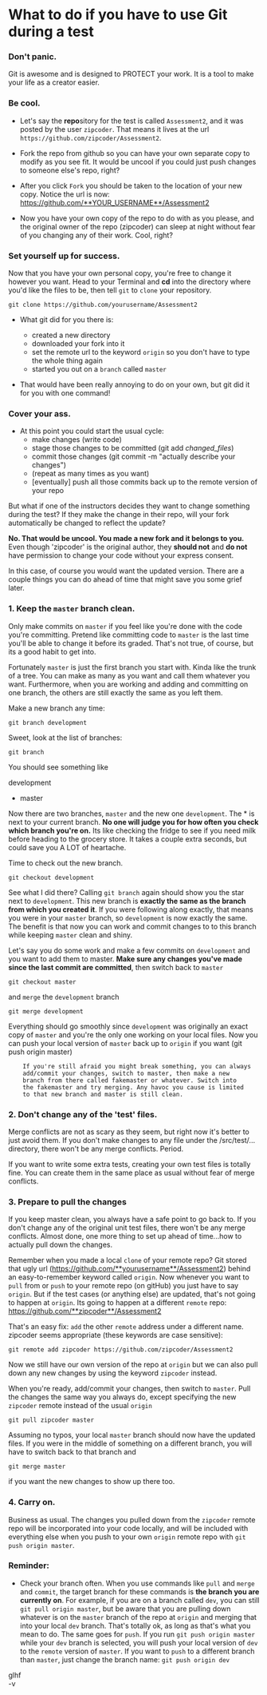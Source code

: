# What to do if you have to use Git during a test
 
###  Don't panic. 
Git is awesome and is designed to PROTECT your work. It is a tool to make your life as a creator easier.
###  Be cool.
* Let's say the **repo**sitory for the test is called `Assessment2`, and it was posted by the user `zipcoder`. That means it lives at the url `https://github.com/zipcoder/Assessment2`.

* Fork the repo from github so you can have your own separate copy to modify as you see fit. It would be uncool if you could just push changes to someone else's repo, right?

* After you click `Fork` you should be taken to the location of your new copy. Notice the url is now: https://github.com/**YOUR_USERNAME**/Assessment2

* Now you have your own copy of the repo to do with as you please, and the original owner of the repo (zipcoder) can sleep at night without fear of you changing any of their work. Cool, right?

###  Set yourself up for success.
Now that you have your own personal copy, you're free to change it however you want. Head to your Terminal and **cd** into the directory where you'd like the files to be, then tell `git` to `clone` your repository. 

`git clone https://github.com/yourusername/Assessment2`

* What git did for you there is:
	+ created a new directory
	+ downloaded your fork into it
	+ set the remote url to the keyword `origin` so you don't have to type the whole thing again
	+ started you out on a `branch` called `master`
	
* That would have been really annoying to do on your own, but git did it for you with one command!

###  Cover your ass.
* At this point you could start the usual cycle:
	+ make changes (write code)
	+ stage those changes to be committed (git add *changed_files*)
	+ commit those changes (git commit -m "actually describe your changes")
	+ (repeat as many times as you want)
	+ [eventually] push all those commits back up to the remote version of your repo

 But what if one of the instructors decides they want to change something during the test? If they make the change in their repo, will your fork automatically be changed to reflect the update? 

**No. That would be uncool. You made a new fork and it belongs to you.** Even though 'zipcoder' is the original author, they **should not** and **do not** have permission to change your code without your express consent. 

In this case, of course you would want the updated version. There are a couple things you can do ahead of time that might save you some grief later.
	
### 1. Keep the `master` branch clean. 
Only make commits on `master` if you feel like you're done with the code you're committing. Pretend like committing code to `master` is the last time you'll be able to change it before its graded. That's not true, of course, but its a good habit to get into.

Fortunately `master` is just the first branch you start with. Kinda like the trunk of a tree. You can make as many as you want and call them whatever you want. Furthermore, when you are working and adding and committing on one branch, the others are still exactly the same as you left them. 

Make a new branch any time:  

`git branch development`  
	
Sweet, look at the list of branches:  

`git branch`

You should see something like

  development  
* master  

 Now there are two branches, `master` and the new one `development`. The * is next to your current branch. **No one will judge you for how often you check which branch you're on.** Its like checking the fridge to see if you need milk before heading to the grocery store. It takes a couple extra seconds, but could save you A LOT of heartache.

Time to check out the new branch.

`git checkout development` 

See what I did there? Calling `git branch` again should show you the star next to `development`. This new branch is **exactly the same as the branch from which you created it**. If you were following along exactly, that means you were in your `master` branch, so `development` is now exactly the same. The benefit is that now you can work and commit changes to to this branch while keeping `master` clean and shiny.

Let's say you do some work and make a few commits on `development` and you want to add them to master. **Make sure any changes you've made since the last commit are committed**, then switch back to `master`  

`git checkout master`  

and `merge` the `development` branch  

`git merge development` 

Everything should go smoothly since `development` was originally an exact copy of `master`  and you're the only one working on your local files. Now you can push your local version of `master` back up to `origin` if you want (git push origin master)
  
		If you're still afraid you might break something, you can always 
		add/commit your changes, switch to master, then make a new 
		branch from there called fakemaster or whatever. Switch into 
		the fakemaster and try merging. Any havoc you cause is limited 
		to that new branch and master is still clean.

### 2. Don't change any of the 'test' files.

Merge conflicts are not as scary as they seem, but right now it's better to just avoid them. If you don't make changes to any file under the /src/test/... directory, there won't be any merge conflicts. Period.

If you want to write some extra tests, creating your own test files is totally fine. You can create them in the same place as usual without fear of merge conflicts. 

### 3. Prepare to pull the changes

If you keep master clean, you always have a safe point to go back to. If you don't change any of the original unit test files, there won't be any merge conflicts. Almost done, one more thing to set up ahead of time...how to actually pull down the changes.

Remember when you made a local `clone` of your remote repo? Git stored that ugly url (https://github.com/**yourusername**/Assessment2) behind an easy-to-remember keyword called `origin`. Now whenever you want to `pull` from or `push` to your remote repo (on gitHub) you just have to say `origin`. But if the test cases (or anything else) are updated, that's not going to happen at `origin`. Its going to happen at a different `remote` repo: https://github.com/**zipcoder**/Assessment2  

That's an easy fix: `add` the other `remote` address under a different name. zipcoder seems appropriate (these keywords are case sensitive):

`git remote add zipcoder https://github.com/zipcoder/Assessment2`  

Now we still have our own version of the repo at `origin` but we can also pull down any new changes by using the keyword `zipcoder` instead. 

When you're ready, add/commit your changes, then switch to `master`. Pull the changes the same way you always do, except specifying the new `zipcoder` remote instead of the usual `origin` 

`git pull zipcoder master`  

Assuming no typos, your local `master` branch should now have the updated files. If you were in the middle of something on a different branch, you will have to switch back to that branch and  

 `git merge master`  

if you want the new changes to show up there too.  

### 4. Carry on.

Business as usual. The changes you pulled down from the `zipcoder` remote repo will be incorporated into your code locally, and will be included with everything else when you push to your own `origin` remote repo with `git push origin master`.

### Reminder: 
* Check your branch often. When you use commands like `pull` and `merge` and `commit`, the target branch for these commands is **the branch you are currently on**. For example, if you are on a branch called `dev`, you can still `git pull origin master`, but be aware that you are pulling down whatever is on the `master` branch of the repo at `origin` and merging that into your local `dev` branch. That's totally ok, as long as that's what you mean to do. The same goes for `push`. If you run `git push origin master` while your `dev` branch is selected, you will push your local version of `dev` to the `remote` version of `master`. If you want to `push` to a different branch than `master`, just change the branch name: `git push origin dev`  
  
  
glhf  
-v